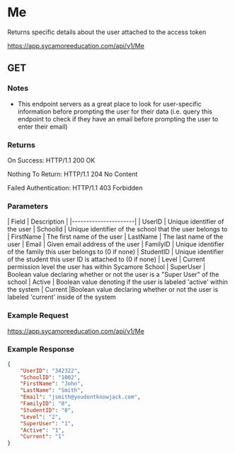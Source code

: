 # Me

Returns specific details about the user attached to the access token

https://app.sycamoreeducation.com/api/v1/Me

## GET

### Notes
- This endpoint servers as a great place to look for user-specific information before prompting the user for their data (i.e. query this endpoint to check if they have an email before prompting the user to enter their email)


### Returns

On Success: HTTP/1.1 200 OK

Nothing To Return: HTTP/1.1 204 No Content

Failed Authentication:  HTTP/1.1 403 Forbidden

### Parameters

| Field | Description |
|----------------------|
| UserID | Unique identifier of the user
| SchoolId | Unique identifier of the school that the user belongs to
| FirstName | The first name of the user
| LastName | The last name of the user
| Email | Given email address of the user
| FamilyID | Unique identifier of the family this user belongs to (0 if none)
| StudentID | Unique identifier of the student this user ID is attached to (0 if none)
| Level | Current permission level the user has within Sycamore School
| SuperUser | Boolean value declaring whether or not the user is a "Super User" of the school
| Active | Boolean value denoting if the user is labeled 'active' within the system
| Current |Boolean value declaring whether or not the user is labeled 'current' inside of the system

### Example Request

https://app.sycamoreeducation.com/api/v1/Me

### Example Response
```json
{
    "UserID": "342322",
    "SchoolID": "1002",
    "FirstName": "John",
    "LastName": "Smith",
    "Email": "jsmith@youdontknowjack.com",
    "FamilyID": "0",
    "StudentID": "0",
    "Level": "2",
    "SuperUser": "1",
    "Active": "1",
    "Current": "1"
}
```
